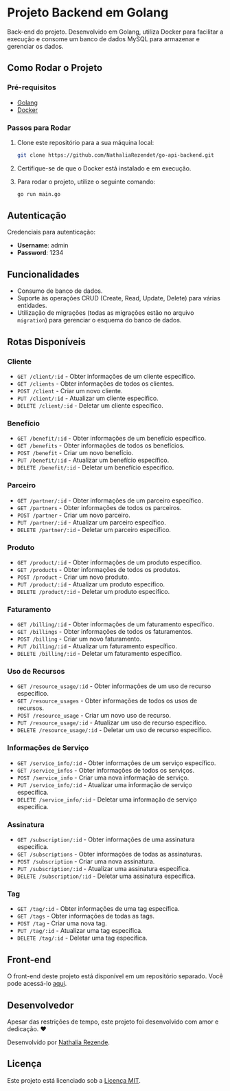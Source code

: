 # Projeto Backend em Golang

Back-end do projeto. Desenvolvido em Golang, utiliza Docker para facilitar a execução e consome um banco de dados MySQL para armazenar e gerenciar os dados.

## Como Rodar o Projeto

### Pré-requisitos

- [Golang](https://golang.org/doc/install)
- [Docker](https://www.docker.com/get-started)

### Passos para Rodar

1. Clone este repositório para a sua máquina local:

   ```sh
   git clone https://github.com/NathaliaRezendet/go-api-backend.git

   ```
2. Certifique-se de que o Docker está instalado e em execução.
3. Para rodar o projeto, utilize o seguinte comando:

   ```sh
   go run main.go
   ```

## Autenticação

Credenciais para autenticação:

- **Username**: admin
- **Password**: 1234

## Funcionalidades

- Consumo de banco de dados.
- Suporte às operações CRUD (Create, Read, Update, Delete) para várias entidades.
- Utilização de migrações (todas as migrações estão no arquivo `migration`) para gerenciar o esquema do banco de dados.

## Rotas Disponíveis

### Cliente

- `GET /client/:id` - Obter informações de um cliente específico.
- `GET /clients` - Obter informações de todos os clientes.
- `POST /client` - Criar um novo cliente.
- `PUT /client/:id` - Atualizar um cliente específico.
- `DELETE /client/:id` - Deletar um cliente específico.

### Benefício

- `GET /benefit/:id` - Obter informações de um benefício específico.
- `GET /benefits` - Obter informações de todos os benefícios.
- `POST /benefit` - Criar um novo benefício.
- `PUT /benefit/:id` - Atualizar um benefício específico.
- `DELETE /benefit/:id` - Deletar um benefício específico.

### Parceiro

- `GET /partner/:id` - Obter informações de um parceiro específico.
- `GET /partners` - Obter informações de todos os parceiros.
- `POST /partner` - Criar um novo parceiro.
- `PUT /partner/:id` - Atualizar um parceiro específico.
- `DELETE /partner/:id` - Deletar um parceiro específico.

### Produto

- `GET /product/:id` - Obter informações de um produto específico.
- `GET /products` - Obter informações de todos os produtos.
- `POST /product` - Criar um novo produto.
- `PUT /product/:id` - Atualizar um produto específico.
- `DELETE /product/:id` - Deletar um produto específico.

### Faturamento

- `GET /billing/:id` - Obter informações de um faturamento específico.
- `GET /billings` - Obter informações de todos os faturamentos.
- `POST /billing` - Criar um novo faturamento.
- `PUT /billing/:id` - Atualizar um faturamento específico.
- `DELETE /billing/:id` - Deletar um faturamento específico.

### Uso de Recursos

- `GET /resource_usage/:id` - Obter informações de um uso de recurso específico.
- `GET /resource_usages` - Obter informações de todos os usos de recursos.
- `POST /resource_usage` - Criar um novo uso de recurso.
- `PUT /resource_usage/:id` - Atualizar um uso de recurso específico.
- `DELETE /resource_usage/:id` - Deletar um uso de recurso específico.

### Informações de Serviço

- `GET /service_info/:id` - Obter informações de um serviço específico.
- `GET /service_infos` - Obter informações de todos os serviços.
- `POST /service_info` - Criar uma nova informação de serviço.
- `PUT /service_info/:id` - Atualizar uma informação de serviço específica.
- `DELETE /service_info/:id` - Deletar uma informação de serviço específica.

### Assinatura

- `GET /subscription/:id` - Obter informações de uma assinatura específica.
- `GET /subscriptions` - Obter informações de todas as assinaturas.
- `POST /subscription` - Criar uma nova assinatura.
- `PUT /subscription/:id` - Atualizar uma assinatura específica.
- `DELETE /subscription/:id` - Deletar uma assinatura específica.

### Tag

- `GET /tag/:id` - Obter informações de uma tag específica.
- `GET /tags` - Obter informações de todas as tags.
- `POST /tag` - Criar uma nova tag.
- `PUT /tag/:id` - Atualizar uma tag específica.
- `DELETE /tag/:id` - Deletar uma tag específica.

## Front-end

O front-end deste projeto está disponível em um repositório separado. Você pode acessá-lo [aqui](https://github.com/NathaliaRezendet/go-api-frontend).

## Desenvolvedor

 Apesar das restrições de tempo, este projeto foi desenvolvido com amor e dedicação. ❤️

Desenvolvido por [Nathalia Rezende](https://github.com/NathaliaRezendet).

## Licença

Este projeto está licenciado sob a [Licença MIT](LICENSE).
